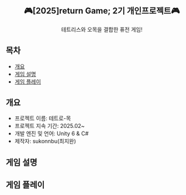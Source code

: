 <div align="center">
<h2>🎮[2025]return Game; 2기 개인프로젝트🎮</h2>
테트리스와 오목을 결합한 퓨전 게임!
</div>

## 목차

- [개요](#개요)
- [게임 설명](#게임-설명)
- [게임 플레이](#게임-플레이)

## 개요

- 프로젝트 이름: 테트로-목
- 프로젝트 지속 기간: 2025.02~
- 개발 엔진 및 언어: Unity 6 & C#
- 제작자: sukonnbu(최지완)

## 게임 설명

## 게임 플레이
